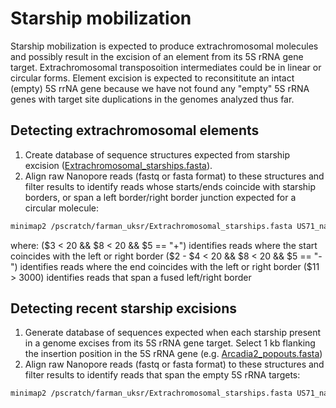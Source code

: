 # Starship mobilization
Starship mobilization is expected to produce extrachromosomal molecules and possibly result in the excision of an element from its 5S rRNA gene target. Extrachromosomal transposoition intermediates could be in linear or circular forms. Element excision is expected to reconsititute an intact (empty) 5S rrNA gene because we have not found any "empty" 5S rRNA genes with target site duplications in the genomes analyzed thus far.

## Detecting extrachromosomal elements
1. Create database of sequence structures expected from starship excision ([Extrachromosomal_starships.fasta](/data/Extrachromosomal_starships.fasta)).
2. Align raw Nanopore reads (fastq or fasta format) to these structures and filter results to identify reads whose starts/ends coincide with starship borders, or span a left border/right border junction expected for a circular molecule:
```bash
minimap2 /pscratch/farman_uksr/Extrachromosomal_starships.fasta US71_nanopore.fastq.gz | awk '($3 < 20 && $8 < 20 && $5 == "+") || ($2 - $4 <20 && $8<20 && $5 == "-") || ($11 > 3000)'
```
where:
($3 < 20 && $8 < 20 && $5 == "+") identifies reads where the start coincides with the left or right border
($2 - $4 < 20 && $8 < 20 && $5 == "-") identifies reads where the end coincides with the left or right border
($11 > 3000) identifies reads that span a fused left/right border

## Detecting recent starship excisions
1. Generate database of sequences expected when each starship present in a genome excises from its 5S rRNA gene target. Select 1 kb flanking the insertion position in the 5S rRNA gene (e.g. [Arcadia2_popouts.fasta](/data/Arcadia2_popouts.fasta))
2. Align raw Nanopore reads (fastq or fasta format) to these structures and filter results to identify reads that span the empty 5S rRNA targets:
```bash
minimap2 /pscratch/farman_uksr/Extrachromosomal_starships.fasta US71_nanopore.fastq.gz | awk '$11 > 1500'
```

